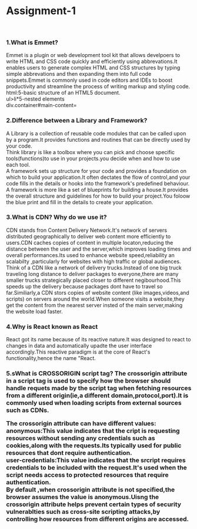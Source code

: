 <h1>Assignment-1</h1><br>

<h3>1.What is Emmet?</h3>

Emmet is a plugin or web development tool kit that allows develpoers to write HTML and CSS code quickly and efficiently using abbrevations.It enables users to generate complex HTML and CSS structures by typing simple abbrevations and then expanding them into full code snippets.Emmet is commonly used in code editors and IDEs to boost productivity and streamline the process of writing markup and styling code.
<br>
html:5-basic structure of an HTML5 document.<br>
ul>li*5-nested elements<br>
div.container#main-content= <div class="container" id="main-content"></div>

<h3>2.Difference between a Library and Framework?</h3>

A Library is a collection of reusable code modules that can be called upon by a program.It provides functions and routines that can be directly used by your code.<br>
Think library is like a toolbox where you can pick and choose specific tools(functions)to use in your projects.you decide when and how to use each tool.
<br>
A framework sets up structure for your code and provides a foundation on which to build your application.It often dectates the flow of control,and your code fills in the details or hooks into the framework's predefined behaviour.<br>
A framework is more like a set of blueprints for building a house.It provides the overall structure and guidelines for how to build your project.You foloow the blue print and fill in the details to create your application.<br>


<h3>3.What is CDN? Why do we use it?</h3>
CDN stands fron Content Delivery Network.It's network of servers distributed geographically to deliver web content more efficiently to users.CDN caches copies of content in multiple locaton,reducing the distance between the user and the server,which improves loading times and overall performances.Its used to enhance website speed,reliability an scalabilty ,particularly for websites with high traffic or global audiences.
<br>
Think of a CDN like a network of delivery trucks.Instead of one big truck traveling long distance to deliver packages to everyone,there are many smaller trucks strategically placed closer to different negibourhood.This speeds up the delivery because packages dont have to travel so far.Similiarly,a CDN stors copies of website content (like images,videos,and scripts) on servers around the world.When someone visits a website,they get the content from the nearest server insted of the main server,making the website load faster.<br>

<h3>4.Why is React known as React</h3>
React got its name because of its reactive nature.It was designed to react to changes in data and automatically upadte the user interface accordingly.This reactive paradigm is at the core of React's functionality,hence the name "React.<br>

<h3>5.sWhat is CROSSORIGIN script tag?
The crossorigin attribute in a script tag is used to specify how the browser should handle requets made by the script tag when fetching resources from a different origin(ie,a different domain,protocol,port).It is commonly used when loading scripts from external sources such as CDNs.<br>

The crossorigin attribute can have different values:
anonymous:This value indicates that the cript is requesting resources without sending any credentials such as cookies,along with the requests.Its typically used for public resources that dont require authentication.<br>
user-credentials:This value indicates that the srcript requires credentials to be included with the request.It's used when the script needs access to protected resources that require authentication.<br>
By default ,when crossorigin attribute is not specified,the browser assumes the value is anonymous.Uisng the crossorigin attribute helps prevent certain types of security vulnerablties such as cross-site scripting attacks,by controlling how resources from different origins are accessed.<br>


